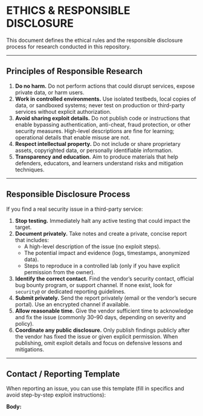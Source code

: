 # ETHICS & RESPONSIBLE DISCLOSURE

This document defines the ethical rules and the responsible disclosure process for research conducted in this repository.

---

## Principles of Responsible Research

1. **Do no harm.** Do not perform actions that could disrupt services, expose private data, or harm users.  
2. **Work in controlled environments.** Use isolated testbeds, local copies of data, or sandboxed systems; never test on production or third-party services without explicit authorization.  
3. **Avoid sharing exploit details.** Do not publish code or instructions that enable bypassing authentication, anti-cheat, fraud protection, or other security measures. High-level descriptions are fine for learning; operational details that enable misuse are not.  
4. **Respect intellectual property.** Do not include or share proprietary assets, copyrighted data, or personally identifiable information.  
5. **Transparency and education.** Aim to produce materials that help defenders, educators, and learners understand risks and mitigation techniques.

---

## Responsible Disclosure Process

If you find a real security issue in a third-party service:

1. **Stop testing.** Immediately halt any active testing that could impact the target.  
2. **Document privately.** Take notes and create a private, concise report that includes:
   - A high-level description of the issue (no exploit steps).  
   - The potential impact and evidence (logs, timestamps, anonymized data).  
   - Steps to reproduce in a controlled lab (only if you have explicit permission from the owner).  
3. **Identify the correct contact.** Find the vendor’s security contact, official bug bounty program, or support channel. If none exist, look for `security@` or dedicated reporting guidelines.  
4. **Submit privately.** Send the report privately (email or the vendor’s secure portal). Use an encrypted channel if available.  
5. **Allow reasonable time.** Give the vendor sufficient time to acknowledge and fix the issue (commonly 30–90 days, depending on severity and policy).  
6. **Coordinate any public disclosure.** Only publish findings publicly after the vendor has fixed the issue or given explicit permission. When publishing, omit exploit details and focus on defensive lessons and mitigations.

---

## Contact / Reporting Template

When reporting an issue, you can use this template (fill in specifics and avoid step-by-step exploit instructions):



**Body:**
